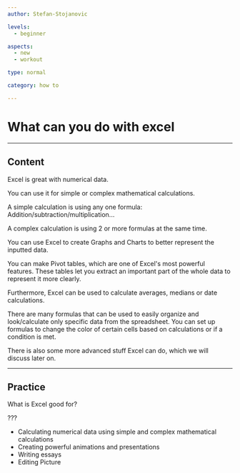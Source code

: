 ```yaml
---
author: Stefan-Stojanovic

levels:
  - beginner

aspects:
  - new
  - workout

type: normal

category: how to

---
```



# What can you do with excel

---
## Content

Excel is great with numerical data. 

You can use it for simple or complex mathematical calculations.

A simple calculation is using any one formula: Addition/subtraction/multiplication... 

A complex calculation is using 2 or more formulas at the same time.

You can use Excel to create Graphs and Charts to better represent the inputted data.

You can make Pivot tables, which are one of Excel's most powerful features. These tables let you extract an important part of the whole data to represent it more clearly.

Furthermore, Excel can be used to calculate averages, medians or date calculations.

There are many formulas that can be used to easily organize and look/calculate only specific data from the spreadsheet. You can set up formulas to change the color of certain cells based on calculations or if a condition is met. 

There is also some more advanced stuff Excel can do, which we will discuss later on.

---
## Practice

What is Excel good for?

???

* Calculating numerical data using simple and complex mathematical calculations
* Creating powerful animations and presentations
* Writing essays
* Editing Picture
